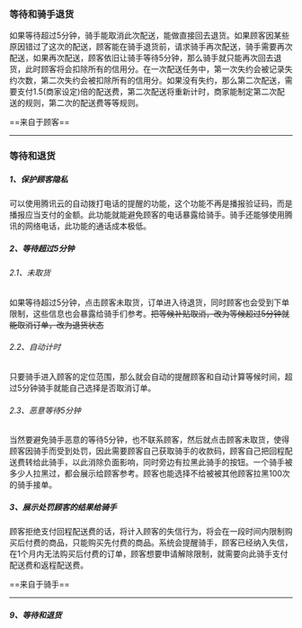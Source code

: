 ### 等待和骑手退货

如果等待超过5分钟，骑手能取消此次配送，能做直接回去退货。如果顾客因某些原因错过了这次的配送，顾客能在骑手退货前，请求骑手再次配送，骑手需要再次配送，如果再次配送，顾客依旧让骑手等待5分钟，那么骑手就只能再次回去退货，此时顾客将会扣除所有的信用分。在一次配送任务中，第一次失约会被记录失约次数，第二次失约会被扣除所有的信用分。如果没有失约，那么第二次配送，需要支付1.5(商家设定)倍的配送费，第二次配送将重新计时，商家能制定第二次配送的规则，第二次的配送费等等规则。

==来自于顾客==

----





### 等待和退货

##### 1、保护顾客隐私

可以使用腾讯云的自动拨打电话的提醒的功能，这个功能不再是播报验证码，而是播报应当支付的金额。此功能就能避免顾客的电话暴露给骑手。骑手还能够使用腾讯的网络电话，此功能的通话成本极低。

##### 2、等待超过5分钟

###### 2.1、未取货

如果等待超过5分钟，点击顾客未取货，订单进入待退货，同时顾客也会受到下单限制，这些信息也会暴露给骑手们参考。~~把等候补贴取消，改为等候超过5分钟就能取消订单，改为退货状态~~

###### 2.2、自动计时

只要骑手进入顾客的定位范围，那么就会自动的提醒顾客和自动计算等候时间，超过5分钟骑手就能自己选择是否取消订单。

###### 2.3、恶意等待5分钟

当然要避免骑手恶意的等待5分钟，也不联系顾客，然后就点击顾客未取货，使得顾客因骑手而受到处罚，因此需要顾客自己获取骑手的收款码，顾客自己把回程配送费转给此骑手，以此消除负面影响，同时旁边有拉黑此骑手的按钮。一个骑手被多少人拉黑过，都会展示给顾客参考。顾客也能选择不给被被其他顾客拉黑100次的骑手接单。

##### 3、展示处罚顾客的结果给骑手

顾客拒绝支付回程配送费的话，将计入顾客的失信行为，将会在一段时间内限制购买后付费的商品，只能购买先付费的商品。系统会提醒骑手，顾客已经纳入失信，在1个月内无法购买后付费的订单，顾客想要申请解除限制，就需要向此骑手支付配送费和返程配送费。

==来自于骑手==

----





##### 9、等待和退货


